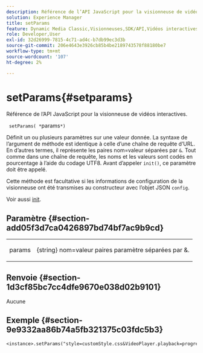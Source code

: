```yaml
---
description: Référence de l’API JavaScript pour la visionneuse de vidéos interactives.
solution: Experience Manager
title: setParams
feature: Dynamic Media Classic,Visionneuses,SDK/API,Vidéos interactives
role: Developer,User
exl-id: 32d26999-7815-4c71-ad4c-b7db99ec3d3b
source-git-commit: 206e4643e3926cb85b4be2189743578f88180be7
workflow-type: tm+mt
source-wordcount: '107'
ht-degree: 2%

---
```


# setParams{#setparams}

Référence de l’API JavaScript pour la visionneuse de vidéos interactives.

` setParams( *`params`*)`

Définit un ou plusieurs paramètres sur une valeur donnée. La syntaxe de l’argument de méthode est identique à celle d’une chaîne de requête d’URL. En d’autres termes, il représente les paires nom=valeur séparées par `&`. Tout comme dans une chaîne de requête, les noms et les valeurs sont codés en pourcentage à l’aide du codage UTF8. Avant d’appeler `init()`, ce paramètre doit être appelé.

Cette méthode est facultative si les informations de configuration de la visionneuse ont été transmises au constructeur avec l’objet JSON `config`.

Voir aussi [init](../../../c-html5-aem-asset-viewers/c-html5-aem-int-video/c-html5-aem-int-video-javascriptapiref/r-html5-aem-int-video-javascriptapiref-init.md#reference-aee94dd92a28410784f7a1792e28683b).


## Paramètre {#section-add05f3d7ca0426897bd74bf7ac9b9cd}

<table id="table_896DFF34A68A403DB93A6D597461A573"> 
 <tbody> 
  <tr> 
   <td colname="col1"> <p> <span class="codeph"> <span class="varname"> params</span> </span> </p> </td> 
   <td colname="col2"> <p> <span class="codeph"> {string}</span> nom=valeur paires paramètre séparées par  <span class="codeph"> &amp;</span>. </p> </td> 
  </tr> 
 </tbody> 
</table>

## Renvoie {#section-1d3cf85bc7cc4dfe9670e038d02b9101}

Aucune

## Exemple {#section-9e9332aa86b74a5fb321375c03fdc5b3}

```
<instance>.setParams("style=customStyle.css&VideoPlayer.playback=progressive")
```
